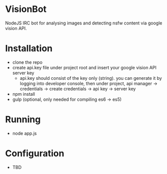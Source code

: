 # VisionBot
NodeJS IRC bot for analysing images and detecting nsfw content via google vision API.

# Installation
- clone the repo
- create api.key file under project root and insert your google vision API server key
  - api.key should consist of the key only (string). you can generate it by logging into developer console, then under project, api manager -> credentials -> create credentials -> api key -> server key
- npm install
- gulp (optional, only needed for compiling es6 -> es5)

# Running
- node app.js

# Configuration
- TBD
